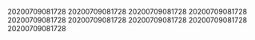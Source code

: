 20200709081728
20200709081728
20200709081728
20200709081728
20200709081728
20200709081728
20200709081728
20200709081728
20200709081728
